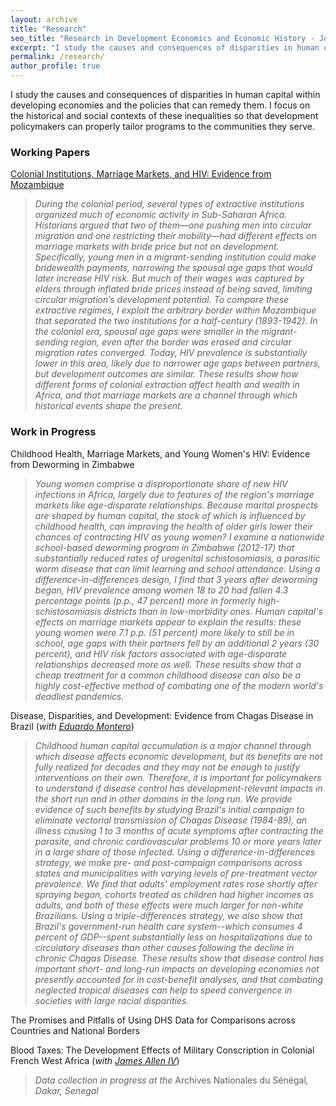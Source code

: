 ```yaml
---
layout: archive
title: "Research"
seo_title: "Research in Development Economics and Economic History - Jon Denton-Schneider"
excerpt: "I study the causes and consequences of disparities in human capital in developing economies and the policies that can remedy them."
permalink: /research/
author_profile: true
---
```


<p>
I study the causes and consequences of disparities in human capital within developing economies and the policies that can remedy them. I focus on the historical and social contexts of these inequalities so that development policymakers can properly tailor programs to the communities they serve.
</p>

<h3>Working Papers</h3>

<p>
<a href="https://jondentonschneider.com/files/denton-schneider_institutions_hiv.pdf">Colonial Institutions, Marriage Markets, and HIV: Evidence from Mozambique</a>
  <blockquote>
  <i>During the colonial period, several types of extractive institutions organized much of economic activity in Sub-Saharan Africa. Historians argued that two of them&mdash;one pushing men into circular migration and one restricting their mobility&mdash;had different effects on marriage markets with bride price but not on development. Specifically, young men in a migrant-sending institution could make bridewealth payments, narrowing the spousal age gaps that would later increase HIV risk. But much of their wages was captured by elders through inflated bride prices instead of being saved, limiting circular migration’s development potential. To compare these extractive regimes, I exploit the arbitrary border within Mozambique that separated the two institutions for a half-century (1893-1942). In the colonial era, spousal age gaps were smaller in the migrant-sending region, even after the border was erased and circular migration rates converged. Today, HIV prevalence is substantially lower in this area, likely due to narrower age gaps between partners, but development outcomes are similar. These results show how different forms of colonial extraction affect health and wealth in Africa, and that marriage markets are a channel through which historical events shape the present.</i>
  </blockquote>
  </p>


  
<h3>Work in Progress</h3>

<p>
  Childhood Health, Marriage Markets, and Young Women's HIV: Evidence from Deworming in Zimbabwe
  <blockquote>
  <p><i>Young women comprise a disproportionate share of new HIV infections in Africa, largely due to features of the region's marriage markets like age-disparate relationships. Because marital prospects are shaped by human capital, the stock of which is influenced by childhood health, can improving the health of older girls lower their chances of contracting HIV as young women? I examine a nationwide school-based deworming program in Zimbabwe (2012-17) that substantially reduced rates of urogenital schistosomiasis, a parasitic worm disease that can limit learning and school attendance. Using a difference-in-differences design, I find that 3 years after deworming began, HIV prevalence among women 18 to 20 had fallen 4.3 percentage points (p.p., 47 percent) more in formerly high-schistosomiasis districts than in low-morbidity ones. Human capital's effects on marriage markets appear to explain the results: these young women were 7.1 p.p. (51 percent) more likely to still be in school, age gaps with their partners fell by an additional 2 years (30 percent), and HIV risk factors associated with age-disparate relationships decreased more as well. These results show that a cheap treatment for a common childhood disease can also be a highly cost-effective method of combating one of the modern world's deadliest pandemics.</i>
  </p>
  </blockquote>
  </p>
  
<p>
 Disease, Disparities, and Development: Evidence from Chagas Disease in Brazil (<i>with <a href="https://www.eduardo-montero.com/">Eduardo Montero</a></i>)
  <blockquote>
  <p><i>Childhood human capital accumulation is a major channel through which disease affects economic development, but its benefits are not fully realized for decades and they may not be enough to justify interventions on their own. Therefore, it is important for policymakers to understand if disease control has development-relevant impacts in the short run and in other domains in the long run. We provide evidence of such benefits by studying Brazil's initial campaign to eliminate vectorial transmission of Chagas Disease (1984-89), an illness causing 1 to 3 months of acute symptoms after contracting the parasite, and chronic cardiovascular problems 10 or more years later in a large share of those infected. Using a difference-in-differences strategy, we make pre- and post-campaign comparisons across states and municipalities with varying levels of pre-treatment vector prevalence. We find that adults' employment rates rose shortly after spraying began, cohorts treated as children had higher incomes as adults, and both of these effects were much larger for non-white Brazilians. Using a triple-differences strategy, we also show that Brazil's government-run health care system--which consumes 4 percent of GDP--spent substantially less on hospitalizations due to circulatory diseases than other causes following the decline in chronic Chagas Disease. These results show that disease control has important short- and long-run impacts on developing economies not presently accounted for in cost-benefit analyses, and that combating neglected tropical diseases can help to speed convergence in societies with large racial disparities.</i>
  </p>
  </blockquote>
  </p>

<p>
The Promises and Pitfalls of Using DHS Data for Comparisons across Countries and National Borders
</p>

<p>
  Blood Taxes: The Development Effects of Military Conscription in Colonial French West Africa (<i>with <a href="https://sites.google.com/view/jamesalleniv/home">James Allen IV</a></i>)
  <blockquote>
  <p><i>Data collection in progress at the </i>Archives Nationales du Sénégal<i>, Dakar, Senegal</i>
  </p>
  </blockquote>
  </p>
